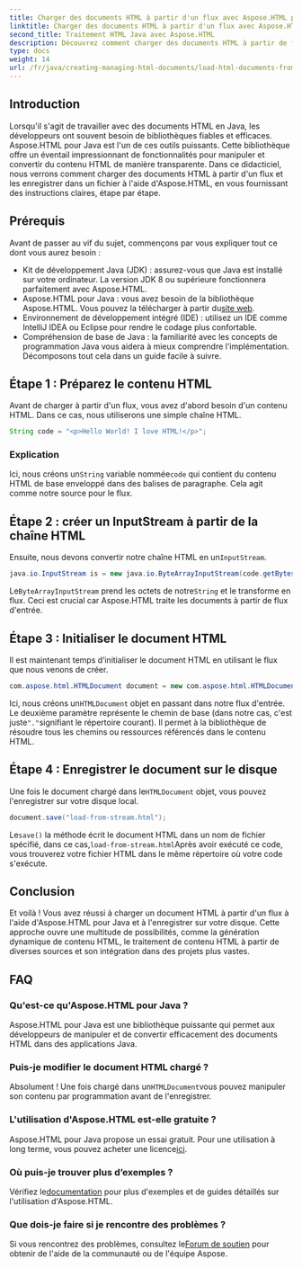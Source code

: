 ```yaml
---
title: Charger des documents HTML à partir d'un flux avec Aspose.HTML pour Java
linktitle: Charger des documents HTML à partir d'un flux avec Aspose.HTML pour Java
second_title: Traitement HTML Java avec Aspose.HTML
description: Découvrez comment charger des documents HTML à partir de flux à l'aide d'Aspose.HTML pour Java. Ce guide fournit un didacticiel étape par étape pour une manipulation HTML transparente.
type: docs
weight: 14
url: /fr/java/creating-managing-html-documents/load-html-documents-from-stream/
---
```

## Introduction
Lorsqu'il s'agit de travailler avec des documents HTML en Java, les développeurs ont souvent besoin de bibliothèques fiables et efficaces. Aspose.HTML pour Java est l'un de ces outils puissants. Cette bibliothèque offre un éventail impressionnant de fonctionnalités pour manipuler et convertir du contenu HTML de manière transparente. Dans ce didacticiel, nous verrons comment charger des documents HTML à partir d'un flux et les enregistrer dans un fichier à l'aide d'Aspose.HTML, en vous fournissant des instructions claires, étape par étape.
## Prérequis
Avant de passer au vif du sujet, commençons par vous expliquer tout ce dont vous aurez besoin :
- Kit de développement Java (JDK) : assurez-vous que Java est installé sur votre ordinateur. La version JDK 8 ou supérieure fonctionnera parfaitement avec Aspose.HTML.
-  Aspose.HTML pour Java : vous avez besoin de la bibliothèque Aspose.HTML. Vous pouvez la télécharger à partir du[site web](https://releases.aspose.com/html/java/).
- Environnement de développement intégré (IDE) : utilisez un IDE comme IntelliJ IDEA ou Eclipse pour rendre le codage plus confortable. 
- Compréhension de base de Java : la familiarité avec les concepts de programmation Java vous aidera à mieux comprendre l'implémentation.
Décomposons tout cela dans un guide facile à suivre.
## Étape 1 : Préparez le contenu HTML
Avant de charger à partir d'un flux, vous avez d'abord besoin d'un contenu HTML. Dans ce cas, nous utiliserons une simple chaîne HTML.
```java
String code = "<p>Hello World! I love HTML!</p>";
```
### Explication
 Ici, nous créons un`String` variable nommée`code` qui contient du contenu HTML de base enveloppé dans des balises de paragraphe. Cela agit comme notre source pour le flux.
## Étape 2 : créer un InputStream à partir de la chaîne HTML
 Ensuite, nous devons convertir notre chaîne HTML en un`InputStream`.
```java
java.io.InputStream is = new java.io.ByteArrayInputStream(code.getBytes());
```

 Le`ByteArrayInputStream` prend les octets de notre`String` et le transforme en flux. Ceci est crucial car Aspose.HTML traite les documents à partir de flux d'entrée.
## Étape 3 : Initialiser le document HTML
Il est maintenant temps d’initialiser le document HTML en utilisant le flux que nous venons de créer.
```java
com.aspose.html.HTMLDocument document = new com.aspose.html.HTMLDocument(is, ".");
```

 Ici, nous créons un`HTMLDocument` objet en passant dans notre flux d'entrée. Le deuxième paramètre représente le chemin de base (dans notre cas, c'est juste`"."`signifiant le répertoire courant). Il permet à la bibliothèque de résoudre tous les chemins ou ressources référencés dans le contenu HTML.
## Étape 4 : Enregistrer le document sur le disque
 Une fois le document chargé dans le`HTMLDocument` objet, vous pouvez l'enregistrer sur votre disque local.
```java
document.save("load-from-stream.html");
```

 Le`save()` la méthode écrit le document HTML dans un nom de fichier spécifié, dans ce cas,`load-from-stream.html`Après avoir exécuté ce code, vous trouverez votre fichier HTML dans le même répertoire où votre code s'exécute.
## Conclusion
Et voilà ! Vous avez réussi à charger un document HTML à partir d'un flux à l'aide d'Aspose.HTML pour Java et à l'enregistrer sur votre disque. Cette approche ouvre une multitude de possibilités, comme la génération dynamique de contenu HTML, le traitement de contenu HTML à partir de diverses sources et son intégration dans des projets plus vastes.

## FAQ
### Qu'est-ce qu'Aspose.HTML pour Java ?
Aspose.HTML pour Java est une bibliothèque puissante qui permet aux développeurs de manipuler et de convertir efficacement des documents HTML dans des applications Java.
### Puis-je modifier le document HTML chargé ?
 Absolument ! Une fois chargé dans un`HTMLDocument`vous pouvez manipuler son contenu par programmation avant de l'enregistrer.
### L'utilisation d'Aspose.HTML est-elle gratuite ?
 Aspose.HTML pour Java propose un essai gratuit. Pour une utilisation à long terme, vous pouvez acheter une licence[ici](https://purchase.aspose.com/buy).
### Où puis-je trouver plus d’exemples ?
 Vérifiez le[documentation](https://reference.aspose.com/html/java/) pour plus d'exemples et de guides détaillés sur l'utilisation d'Aspose.HTML.
### Que dois-je faire si je rencontre des problèmes ?
 Si vous rencontrez des problèmes, consultez le[Forum de soutien](https://forum.aspose.com/c/html/29) pour obtenir de l'aide de la communauté ou de l'équipe Aspose.
